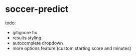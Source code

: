 ﻿# soccer-predict
todo:
- gitignore fix
- results styling
- autocomplete dropdown
- more options feature (custom starting score and minutes)
